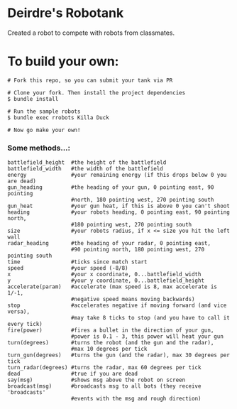 Deirdre's Robotank
==================================
Created a robot to compete with robots from classmates.

To build your own:
==================================
    # Fork this repo, so you can submit your tank via PR

    # Clone your fork. Then install the project dependencies
    $ bundle install

    # Run the sample robots
    $ bundle exec rrobots Killa Duck

    # Now go make your own!

### Some methods...: ###
    battlefield_height  #the height of the battlefield
    battlefield_width   #the width of the battlefield
    energy              #your remaining energy (if this drops below 0 you are dead)
    gun_heading         #the heading of your gun, 0 pointing east, 90 pointing
                        #north, 180 pointing west, 270 pointing south
    gun_heat            #your gun heat, if this is above 0 you can't shoot
    heading             #your robots heading, 0 pointing east, 90 pointing north,
                        #180 pointing west, 270 pointing south
    size                #your robots radius, if x <= size you hit the left wall
    radar_heading       #the heading of your radar, 0 pointing east,
                        #90 pointing north, 180 pointing west, 270 pointing south
    time                #ticks since match start
    speed               #your speed (-8/8)
    x                   #your x coordinate, 0...battlefield_width
    y                   #your y coordinate, 0...battlefield_height
    accelerate(param)   #accelerate (max speed is 8, max accelerate is 1/-1,
                        #negative speed means moving backwards)
    stop                #accelerates negative if moving forward (and vice versa),
                        #may take 8 ticks to stop (and you have to call it every tick)
    fire(power)         #fires a bullet in the direction of your gun,
                        #power is 0.1 - 3, this power will heat your gun
    turn(degrees)       #turns the robot (and the gun and the radar),
                        #max 10 degrees per tick
    turn_gun(degrees)   #turns the gun (and the radar), max 30 degrees per tick
    turn_radar(degrees) #turns the radar, max 60 degrees per tick
    dead                #true if you are dead
    say(msg)            #shows msg above the robot on screen
    broadcast(msg)      #broadcasts msg to all bots (they receive 'broadcasts'
                        #events with the msg and rough direction)
